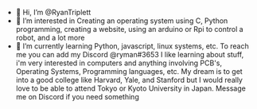 - 👋 Hi, I’m @RyanTriplett
- 👀 I’m interested in Creating an operating system using C, Python programming, creating a website, using an arduino or Rpi to control a robot, and a lot more
- 🌱 I’m currently learning Python, javascript, linux systems, etc.
To  reach me you can add my Discord @ryman#3653
I like learning about stuff, i'm very interested in computers and anything involving PCB's, Operating Systems, Programming languages, etc.
My dream is to get into a good college like Harvard, Yale, and Stanford but I would really love to be able to attend Tokyo or Kyoto University in Japan.
Message me on Discord if you need something
